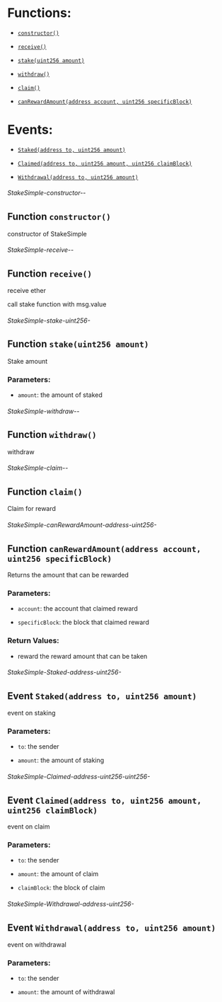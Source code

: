 # Functions:

- [`constructor()`](#StakeSimple-constructor--)

- [`receive()`](#StakeSimple-receive--)

- [`stake(uint256 amount)`](#StakeSimple-stake-uint256-)

- [`withdraw()`](#StakeSimple-withdraw--)

- [`claim()`](#StakeSimple-claim--)

- [`canRewardAmount(address account, uint256 specificBlock)`](#StakeSimple-canRewardAmount-address-uint256-)

# Events:

- [`Staked(address to, uint256 amount)`](#StakeSimple-Staked-address-uint256-)

- [`Claimed(address to, uint256 amount, uint256 claimBlock)`](#StakeSimple-Claimed-address-uint256-uint256-)

- [`Withdrawal(address to, uint256 amount)`](#StakeSimple-Withdrawal-address-uint256-)

###### StakeSimple-constructor--

## Function `constructor()`

constructor of StakeSimple

###### StakeSimple-receive--

## Function `receive()`

receive ether

call stake function with msg.value

###### StakeSimple-stake-uint256-

## Function `stake(uint256 amount)`

Stake amount

### Parameters:

- `amount`:  the amount of staked

###### StakeSimple-withdraw--

## Function `withdraw()`

withdraw

###### StakeSimple-claim--

## Function `claim()`

Claim for reward

###### StakeSimple-canRewardAmount-address-uint256-

## Function `canRewardAmount(address account, uint256 specificBlock)`

Returns the amount that can be rewarded

### Parameters:

- `account`:  the account that claimed reward

- `specificBlock`: the block that claimed reward

### Return Values:

- reward the reward amount that can be taken

###### StakeSimple-Staked-address-uint256-

## Event `Staked(address to, uint256 amount)`

event on staking

### Parameters:

- `to`: the sender

- `amount`: the amount of staking

###### StakeSimple-Claimed-address-uint256-uint256-

## Event `Claimed(address to, uint256 amount, uint256 claimBlock)`

event on claim

### Parameters:

- `to`: the sender

- `amount`: the amount of claim

- `claimBlock`: the block of claim

###### StakeSimple-Withdrawal-address-uint256-

## Event `Withdrawal(address to, uint256 amount)`

event on withdrawal

### Parameters:

- `to`: the sender

- `amount`: the amount of withdrawal
